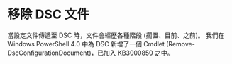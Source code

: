 # <a name="remove-dsc-documents"></a>移除 DSC 文件

當設定文件傳遞至 DSC 時，文件會經歷各種階段 (擱置、目前、之前)。 我們在 Windows PowerShell 4.0 中為 DSC 新增了一個 Cmdlet (Remove-DscConfigurationDocument)，已加入 [KB3000850](https://support.microsoft.com/en-us/kb/3000850) 之中。 

